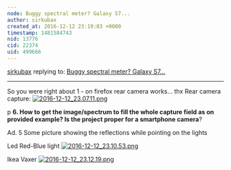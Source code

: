 ```yaml
---
node: Buggy spectral meter? Galaxy S7...
author: sirkubax
created_at: 2016-12-12 23:19:03 +0000
timestamp: 1481584743
nid: 13776
cid: 22374
uid: 499666
---
```




[sirkubax](../profile/sirkubax) replying to: [Buggy spectral meter? Galaxy S7...](../notes/sirkubax/12-12-2016/buggy-spectral-meter-galaxy-s7)

----
So you were right about 1 - on firefox rear camera works...
thx
Rear camera capture:
[![2016-12-12_23.07.11.png](https://publiclab.org/system/images/photos/000/019/029/large/2016-12-12_23.07.11.png)](https://publiclab.org/system/images/photos/000/019/029/original/2016-12-12_23.07.11.png)

p **6. How to get the image/spectrum to fill the whole capture field as on provided example? Is the project proper for a smartphone camera**?

Ad. 5
Some picture showing the reflections while pointing on the lights

Led Red-Blue light
[![2016-12-12_23.10.53.png](https://publiclab.org/system/images/photos/000/019/030/large/2016-12-12_23.10.53.png)](https://publiclab.org/system/images/photos/000/019/030/original/2016-12-12_23.10.53.png)

Ikea Vaxer
[![2016-12-12_23.12.19.png](https://publiclab.org/system/images/photos/000/019/028/large/2016-12-12_23.12.19.png)](https://publiclab.org/system/images/photos/000/019/028/original/2016-12-12_23.12.19.png)



